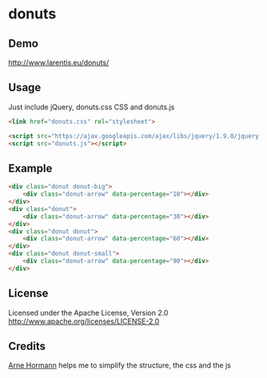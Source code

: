 donuts
======

Demo
----
http://www.larentis.eu/donuts/

Usage
-----
Just include jQuery, donuts.css CSS and donuts.js
``` html
<link href="donuts.css" rel="stylesheet">

<script src="https://ajax.googleapis.com/ajax/libs/jquery/1.9.0/jquery.min.js"></script>
<script src="donuts.js"></script>
```

Example
-------
``` html
<div class="donut donut-big">
    <div class="donut-arrow" data-percentage="10"></div>
</div>
<div class="donut">
    <div class="donut-arrow" data-percentage="30"></div>
</div>
<div class="donut donut">
    <div class="donut-arrow" data-percentage="60"></div>
</div>
<div class="donut donut-small">
    <div class="donut-arrow" data-percentage="90"></div>
</div>
```

License
-------
Licensed under the Apache License, Version 2.0
http://www.apache.org/licenses/LICENSE-2.0

Credits
-------
[Arne Hormann](https://github.com/arnehormann) helps me to simplify the structure, the css and the js
